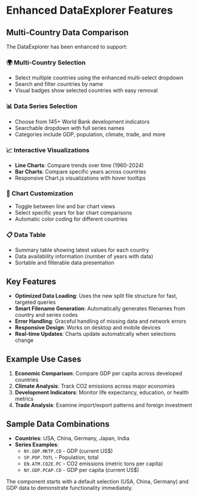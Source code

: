 # Enhanced DataExplorer Features

## Multi-Country Data Comparison

The DataExplorer has been enhanced to support:

### 🌍 Multi-Country Selection

- Select multiple countries using the enhanced multi-select dropdown
- Search and filter countries by name
- Visual badges show selected countries with easy removal

### 📊 Data Series Selection  

- Choose from 145+ World Bank development indicators
- Searchable dropdown with full series names
- Categories include GDP, population, climate, trade, and more

### 📈 Interactive Visualizations

- **Line Charts**: Compare trends over time (1960-2024)
- **Bar Charts**: Compare specific years across countries
- Responsive Chart.js visualizations with hover tooltips

### 🔧 Chart Customization

- Toggle between line and bar chart views
- Select specific years for bar chart comparisons
- Automatic color coding for different countries

### 📋 Data Table

- Summary table showing latest values for each country
- Data availability information (number of years with data)
- Sortable and filterable data presentation

## Key Features

- **Optimized Data Loading**: Uses the new split file structure for fast, targeted queries
- **Smart Filename Generation**: Automatically generates filenames from country and series codes
- **Error Handling**: Graceful handling of missing data and network errors
- **Responsive Design**: Works on desktop and mobile devices
- **Real-time Updates**: Charts update automatically when selections change

## Example Use Cases

1. **Economic Comparison**: Compare GDP per capita across developed countries
2. **Climate Analysis**: Track CO2 emissions across major economies
3. **Development Indicators**: Monitor life expectancy, education, or health metrics
4. **Trade Analysis**: Examine import/export patterns and foreign investment

## Sample Data Combinations

- **Countries**: USA, China, Germany, Japan, India
- **Series Examples**:
  - `NY.GDP.MKTP.CD` - GDP (current US$)
  - `SP.POP.TOTL` - Population, total
  - `EN.ATM.CO2E.PC` - CO2 emissions (metric tons per capita)
  - `NY.GDP.PCAP.CD` - GDP per capita (current US$)

The component starts with a default selection (USA, China, Germany) and GDP data to demonstrate functionality immediately.

